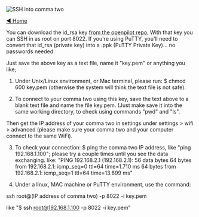 ![SSH into comma two](https://user-images.githubusercontent.com/37757984/82586797-0496cc00-9b4d-11ea-9e98-48d193cf38ff.jpg)

[◄ Home](https://github.com/commaai/openpilot/wiki)

You can download the id_rsa key [from the openpilot repo.](https://github.com/commaai/openpilot/blob/master/tools/ssh/key/id_rsa) With that key you can SSH in as root on port 8022. If you're using PuTTY, you'll need to convert that id_rsa (private key) into a .ppk (PuTTY Private Key)... no passwords needed.

Just save the above key as a text file, name it "key.pem" or anything you like;

1) Under Unix/Linux environment, or Mac terminal, please run: $ chmod 600 key.pem (otherwise the system will think the text file is not safe).

2) To connect to your comma two using this key, save the text above to a blank text file and name the file key.pem. (Just make save it into the same working directory, to check using commands "pwd" and "ls".

Then get the IP address of your comma two in settings under settings > wifi > advanced (please make sure your comma two and your computer connect to the same WiFi).

3) To check your connection: $ ping the comma two IP address, like "ping 192.168.1.100"; please try a couple times until you see the data exchanging. like: "PING 192.168.2.1 (192.168.2.1): 56 data bytes 64 bytes from 192.168.2.1: icmp_seq=0 ttl=64 time=1.710 ms 64 bytes from 192.168.2.1: icmp_seq=1 ttl=64 time=13.899 ms"

4) Under a linux, MAC machine or PuTTY environment, use the command:

ssh root@(IP address of comma two) -p 8022 -i key.pem

like "$ ssh root@192.168.1.100 -p 8022 -i key.pem"